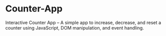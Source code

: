 # Counter-App
Interactive Counter App – A simple app to increase, decrease, and reset a counter using JavaScript, DOM manipulation, and event handling. 
